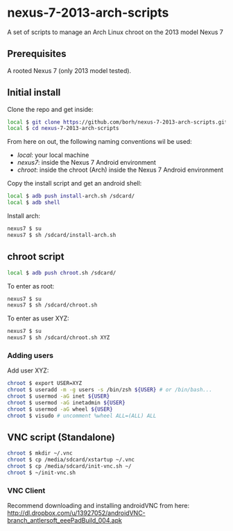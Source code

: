 # nexus-7-2013-arch-scripts

A set of scripts to manage an Arch Linux chroot on the 2013 model Nexus 7

## Prerequisites

A rooted Nexus 7 (only 2013 model tested).

## Initial install

Clone the repo and get inside:

```bash
local $ git clone https://github.com/borh/nexus-7-2013-arch-scripts.git
local $ cd nexus-7-2013-arch-scripts
```

From here on out, the following naming conventions wil be used:

-   _local_: your local machine
-   _nexus7_: inside the Nexus 7 Android environment
-   _chroot_: inside the chroot (Arch) inside the Nexus 7 Android environment

Copy the install script and get an android shell:

```bash
local $ adb push install-arch.sh /sdcard/
local $ adb shell
```

Install arch:

```bash
nexus7 $ su
nexus7 $ sh /sdcard/install-arch.sh
```

## chroot script

```bash
local $ adb push chroot.sh /sdcard/
```

To enter as root:

```bash
nexus7 $ su
nexus7 $ sh /sdcard/chroot.sh
```

To enter as user XYZ:

```bash
nexus7 $ su
nexus7 $ sh /sdcard/chroot.sh XYZ
```

### Adding users

Add user XYZ:

```bash
chroot $ export USER=XYZ
chroot $ useradd -m -g users -s /bin/zsh ${USER} # or /bin/bash...
chroot $ usermod -aG inet ${USER}
chroot $ usermod -aG inetadmin ${USER}
chroot $ usermod -aG wheel ${USER}
chroot $ visudo # uncomment %wheel ALL=(ALL) ALL
```

## VNC script (Standalone)

```bash
chroot $ mkdir ~/.vnc
chroot $ cp /media/sdcard/xstartup ~/.vnc
chroot $ cp /media/sdcard/init-vnc.sh ~/
chroot $ ~/init-vnc.sh
```

### VNC Client

Recommend downloading and installing androidVNC from here: http://dl.dropbox.com/u/13927052/androidVNC-branch_antlersoft_eeePadBuild_004.apk

